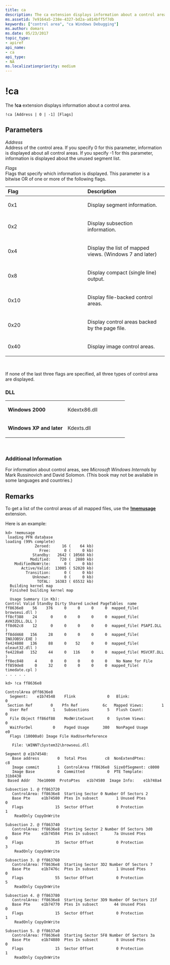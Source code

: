 ```yaml
---
title: ca
description: The ca extension displays information about a control area.
ms.assetid: 7e9164a5-238e-4327-bd2a-a814bff5f7db
keywords: ["control area", "ca Windows Debugging"]
ms.author: domars
ms.date: 05/23/2017
topic_type:
- apiref
api_name:
- ca
api_type:
- NA
ms.localizationpriority: medium
---
```


# !ca


The **!ca** extension displays information about a control area.

```dbgsyntax
!ca [Address | 0 | -1] [Flags]
```

## <span id="ddk__ca_dbg"></span><span id="DDK__CA_DBG"></span>Parameters


<span id="_______Address______"></span><span id="_______address______"></span><span id="_______ADDRESS______"></span> *Address*   
Address of the control area. If you specify 0 for this parameter, information is displayed about all control areas. If you specify -1 for this parameter, information is displayed about the unused segment list.

<span id="_______Flags______"></span><span id="_______flags______"></span><span id="_______FLAGS______"></span> *Flags*   
Flags that specify which information is displayed. This parameter is a bitwise OR of one or more of the following flags.

<table>
<colgroup>
<col width="50%" />
<col width="50%" />
</colgroup>
<thead>
<tr class="header">
<th align="left">Flag</th>
<th align="left">Description</th>
</tr>
</thead>
<tbody>
<tr class="odd">
<td align="left"><p><span id="0x1"></span><span id="0X1"></span>0x1</p></td>
<td align="left"><p>Display segment information.</p></td>
</tr>
<tr class="even">
<td align="left"><p><span id="0x2"></span><span id="0X2"></span>0x2</p></td>
<td align="left"><p>Display subsection information.</p></td>
</tr>
<tr class="odd">
<td align="left"><p><span id="0x4"></span><span id="0X4"></span>0x4</p></td>
<td align="left"><p>Display the list of mapped views. (Windows 7 and later)</p></td>
</tr>
<tr class="even">
<td align="left"><p><span id="0x8"></span><span id="0X8"></span>0x8</p></td>
<td align="left"><p>Display compact (single line) output.</p></td>
</tr>
<tr class="odd">
<td align="left"><p><span id="0x10"></span><span id="0X10"></span>0x10</p></td>
<td align="left"><p>Display file-backed control areas.</p></td>
</tr>
<tr class="even">
<td align="left"><p><span id="0x20"></span><span id="0X20"></span>0x20</p></td>
<td align="left"><p>Display control areas backed by the page file.</p></td>
</tr>
<tr class="odd">
<td align="left"><p><span id="0x40"></span><span id="0X40"></span>0x40</p></td>
<td align="left"><p>Display image control areas.</p></td>
</tr>
</tbody>
</table>

 

If none of the last three flags are specified, all three types of control area are displayed.

### <span id="DLL"></span><span id="dll"></span>DLL

<table>
<colgroup>
<col width="50%" />
<col width="50%" />
</colgroup>
<tbody>
<tr class="odd">
<td align="left"><p><strong>Windows 2000</strong></p></td>
<td align="left"><p>Kdextx86.dll</p></td>
</tr>
<tr class="even">
<td align="left"><p><strong>Windows XP and later</strong></p></td>
<td align="left"><p>Kdexts.dll</p></td>
</tr>
</tbody>
</table>

 

### <span id="Additional_Information"></span><span id="additional_information"></span><span id="ADDITIONAL_INFORMATION"></span>Additional Information

For information about control areas, see *Microsoft Windows Internals* by Mark Russinovich and David Solomon. (This book may not be available in some languages and countries.)

Remarks
-------

To get a list of the control areas of all mapped files, use the [**!memusage**](-memusage.md) extension.

Here is an example:

```dbgcmd
kd> !memusage
 loading PFN database
loading (99% complete)
             Zeroed:     16 (    64 kb)
               Free:      0 (     0 kb)
            Standby:   2642 ( 10568 kb)
           Modified:    720 (  2880 kb)
    ModifiedNoWrite:      0 (     0 kb)
       Active/Valid:  13005 ( 52020 kb)
         Transition:      0 (     0 kb)
            Unknown:      0 (     0 kb)
              TOTAL:  16383 ( 65532 kb)
  Building kernel map
  Finished building kernel map

  Usage Summary (in Kb):
Control Valid Standby Dirty Shared Locked PageTables  name
ff8636e8    56    376     0     0     0     0  mapped_file( browseui.dll )
ff8cf388    24      0     0     0     0     0  mapped_file( AVH32DLL.DLL )
ff8d62c8    12      0     0     0     0     0  mapped_file( PSAPI.DLL )
ff8dd468   156     28     0     0     0     0  mapped_file( INOJOBSV.EXE )
fe424808   136     88     0    52     0     0  mapped_file( oleaut32.dll )
fe4228a8   152     44     0   116     0     0  mapped_file( MSVCRT.DLL )
ff8ec848     4      0     0     0     0     0    No Name for File
ff859de8     0     32     0     0     0     0  mapped_file( timedate.cpl )
. . . . .

kd> !ca ff8636e8

ControlArea @ff8636e8
  Segment:    e1b74548    Flink              0   Blink:               0
 Section Ref        0    Pfn Ref           6c   Mapped Views:        1
  User Ref           1    Subsections        5   Flush Count:         0
  File Object ff86df88    ModWriteCount      0   System Views:        0
  WaitForDel         0    Paged Usage      380   NonPaged Usage       e0
  Flags (10000a0) Image File HadUserReference 

   File: \WINNT\System32\browseui.dll

Segment @ e1b74548:
   Base address        0  Total Ptes        c8  NonExtendPtes:       c8
   Image commit        1  ControlArea ff8636e8  SizeOfSegment: c8000
   Image Base          0  Committed          0  PTE Template:   31b8438
 Based Addr   76e10000  ProtoPtes   e1b74580  Image Info:    e1b748a4

Subsection 1. @ ff863720
   ControlArea: ff8636e8  Starting Sector 0 Number Of Sectors 2
   Base Pte     e1b74580  Ptes In subsect        1 Unused Ptes          0
   Flags              15  Sector Offset          0 Protection           1
    ReadOnly CopyOnWrite 

Subsection 2. @ ff863740
   ControlArea: ff8636e8  Starting Sector 2 Number Of Sectors 3d0
   Base Pte     e1b74584  Ptes In subsect       7a Unused Ptes          0
   Flags              35  Sector Offset          0 Protection           3
    ReadOnly CopyOnWrite 

Subsection 3. @ ff863760
   ControlArea: ff8636e8  Starting Sector 3D2 Number Of Sectors 7
   Base Pte     e1b7476c  Ptes In subsect        1 Unused Ptes          0
   Flags              55  Sector Offset          0 Protection           5
    ReadOnly CopyOnWrite 

Subsection 4. @ ff863780
   ControlArea: ff8636e8  Starting Sector 3D9 Number Of Sectors 21f
   Base Pte     e1b74770  Ptes In subsect       44 Unused Ptes          0
   Flags              15  Sector Offset          0 Protection           1
    ReadOnly CopyOnWrite 

Subsection 5. @ ff8637a0
   ControlArea: ff8636e8  Starting Sector 5F8 Number Of Sectors 3a
   Base Pte     e1b74880  Ptes In subsect        8 Unused Ptes          0
   Flags              15  Sector Offset          0 Protection           1
    ReadOnly CopyOnWrite 
```

 

 





